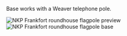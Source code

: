 Base works with a Weaver telephone pole.

![NKP Frankfort roundhouse flagpole preview](https://github.com/user-attachments/assets/2769e265-b7b0-4136-957f-20b03c406352)
![NKP Frankfort roundhouse flagpole base](https://github.com/user-attachments/assets/3072213a-9b5d-4887-9df7-2cdbc0de237a)
